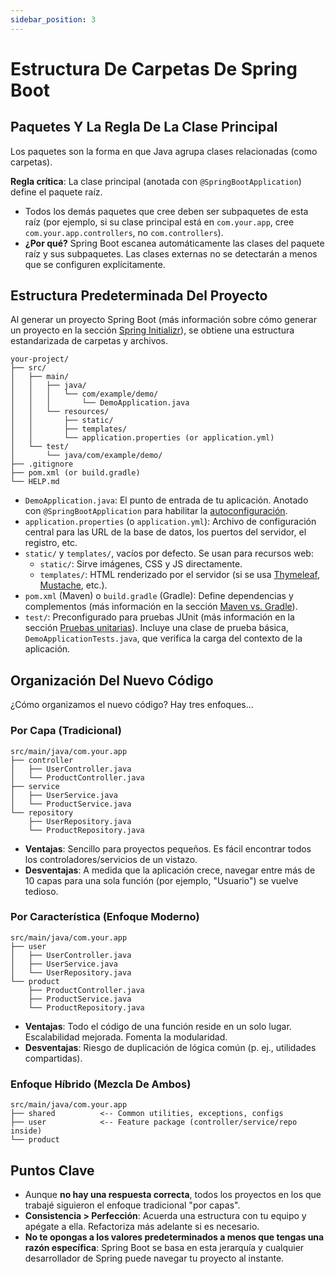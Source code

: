```yaml
---
sidebar_position: 3
---
```


# Estructura De Carpetas De Spring Boot

## Paquetes Y La Regla De La Clase Principal

Los paquetes son la forma en que Java agrupa clases relacionadas (como carpetas).

**Regla crítica**: La clase principal (anotada con `@SpringBootApplication`) define el paquete raíz.

* Todos los demás paquetes que cree deben ser subpaquetes de esta raíz (por ejemplo, si su clase principal está en `com.your.app`, cree `com.your.app.controllers`, no `com.controllers`).
* **¿Por qué?** Spring Boot escanea automáticamente las clases del paquete raíz y sus subpaquetes. Las clases externas no se detectarán a menos que se configuren explícitamente.

## Estructura Predeterminada Del Proyecto

Al generar un proyecto Spring Boot (más información sobre cómo generar un proyecto en la sección [Spring Initializr](/lets-create-a-spring-boot-project/spring-initializr)), se obtiene una estructura estandarizada de carpetas y archivos.

```log
your-project/  
├── src/  
│   ├── main/  
│   │   ├── java/  
│   │   │   └── com/example/demo/  
│   │   │       └── DemoApplication.java
│   │   └── resources/  
│   │       ├── static/
│   │       ├── templates/
│   │       └── application.properties (or application.yml)
│   └── test/  
│       └── java/com/example/demo/  
├── .gitignore
├── pom.xml (or build.gradle)
└── HELP.md
```

* `DemoApplication.java`: El punto de entrada de tu aplicación. Anotado con `@SpringBootApplication` para habilitar la [autoconfiguración](https://docs.spring.io/spring-boot/reference/using/auto-configuration.html).
* `application.properties` (o `application.yml`): Archivo de configuración central para las URL de la base de datos, los puertos del servidor, el registro, etc.
* `static/` y `templates/`, vacíos por defecto. Se usan para recursos web:
  * `static/`: Sirve imágenes, CSS y JS directamente.
  * `templates/`: HTML renderizado por el servidor (si se usa [Thymeleaf](https://www.thymeleaf.org/), [Mustache](https://www.baeldung.com/spring-boot-mustache), etc.).
* `pom.xml` (Maven) o `build.gradle` (Gradle): Define dependencias y complementos (más información en la sección [Maven vs. Gradle](/lets-create-a-spring-boot-project/spring-initializr#project-maven-vs-gradle)).
* `test/`: Preconfigurado para pruebas JUnit (más información en la sección [Pruebas unitarias](/category/unit-testing)). Incluye una clase de prueba básica, `DemoApplicationTests.java`, que verifica la carga del contexto de la aplicación.

## Organización Del Nuevo Código

¿Cómo organizamos el nuevo código? Hay tres enfoques…

### Por Capa (Tradicional)

```log
src/main/java/com.your.app  
├── controller  
│   ├── UserController.java  
│   └── ProductController.java  
├── service  
│   ├── UserService.java  
│   └── ProductService.java  
└── repository  
    ├── UserRepository.java  
    └── ProductRepository.java
```

* **Ventajas**: Sencillo para proyectos pequeños. Es fácil encontrar todos los controladores/servicios de un vistazo.
* **Desventajas**: A medida que la aplicación crece, navegar entre más de 10 capas para una sola función (por ejemplo, "Usuario") se vuelve tedioso.

### Por Característica (Enfoque Moderno)

```log
src/main/java/com.your.app  
├── user  
│   ├── UserController.java  
│   ├── UserService.java  
│   └── UserRepository.java  
└── product  
    ├── ProductController.java  
    ├── ProductService.java  
    └── ProductRepository.java
```

* **Ventajas**: Todo el código de una función reside en un solo lugar. Escalabilidad mejorada. Fomenta la modularidad.
* **Desventajas**: Riesgo de duplicación de lógica común (p. ej., utilidades compartidas).

### Enfoque Híbrido (Mezcla De Ambos)

```log
src/main/java/com.your.app  
├── shared          <-- Common utilities, exceptions, configs  
├── user            <-- Feature package (controller/service/repo inside)  
└── product
```

## Puntos Clave
* Aunque **no hay una respuesta correcta**, todos los proyectos en los que trabajé siguieron el enfoque tradicional "por capas".
* **Consistencia > Perfección**: Acuerda una estructura con tu equipo y apégate a ella. Refactoriza más adelante si es necesario.
* **No te opongas a los valores predeterminados a menos que tengas una razón específica**: Spring Boot se basa en esta jerarquía y cualquier desarrollador de Spring puede navegar tu proyecto al instante.